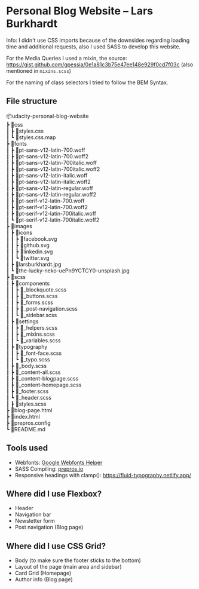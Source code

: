 # Personal Blog Website – Lars Burkhardt

Info: I didn't use CSS imports because of the downsides regarding loading time and additional requests, also I used SASS to develop this website.

For the Media Queries I used a mixin, the source: <https://gist.github.com/gpessia/0e1a81c3b75e47ee148e929f0cd7f03c> (also mentioned in `mixins.scss`)

For the naming of class selectors I tried to follow the BEM Syntax.

## File structure
📦udacity-personal-blog-website   
 ┣ 📂css  
 ┃ ┣ 📜styles.css  
 ┃ ┗ 📜styles.css.map  
 ┣ 📂fonts    
 ┃ ┣ 📜pt-sans-v12-latin-700.woff  
 ┃ ┣ 📜pt-sans-v12-latin-700.woff2  
 ┃ ┣ 📜pt-sans-v12-latin-700italic.woff  
 ┃ ┣ 📜pt-sans-v12-latin-700italic.woff2  
 ┃ ┣ 📜pt-sans-v12-latin-italic.woff  
 ┃ ┣ 📜pt-sans-v12-latin-italic.woff2  
 ┃ ┣ 📜pt-sans-v12-latin-regular.woff  
 ┃ ┣ 📜pt-sans-v12-latin-regular.woff2  
 ┃ ┣ 📜pt-serif-v12-latin-700.woff  
 ┃ ┣ 📜pt-serif-v12-latin-700.woff2  
 ┃ ┣ 📜pt-serif-v12-latin-700italic.woff  
 ┃ ┗ 📜pt-serif-v12-latin-700italic.woff2  
 ┣ 📂images  
 ┃ ┣ 📂icons  
 ┃ ┃ ┣ 📜facebook.svg  
 ┃ ┃ ┣ 📜github.svg  
 ┃ ┃ ┣ 📜linkedin.svg  
 ┃ ┃ ┗ 📜twitter.svg  
 ┃ ┣ 📜larsburkhardt.jpg  
 ┃ ┗ 📜the-lucky-neko-uePn9YCTCY0-unsplash.jpg  
 ┣ 📂scss  
 ┃ ┣ 📂components  
 ┃ ┃ ┣ 📜_blockquote.scss  
 ┃ ┃ ┣ 📜_buttons.scss  
 ┃ ┃ ┣ 📜_forms.scss  
 ┃ ┃ ┣ 📜_post-navigation.scss  
 ┃ ┃ ┗ 📜_sidebar.scss  
 ┃ ┣ 📂settings  
 ┃ ┃ ┣ 📜_helpers.scss  
 ┃ ┃ ┣ 📜_mixins.scss  
 ┃ ┃ ┗ 📜_variables.scss  
 ┃ ┣ 📂typography  
 ┃ ┃ ┣ 📜_font-face.scss  
 ┃ ┃ ┗ 📜_typo.scss  
 ┃ ┣ 📜_body.scss  
 ┃ ┣ 📜_content-all.scss  
 ┃ ┣ 📜_content-blogpage.scss  
 ┃ ┣ 📜_content-homepage.scss  
 ┃ ┣ 📜_footer.scss  
 ┃ ┗ 📜_header.scss  
 ┃ ┣ 📜styles.scss  
 ┣ 📜blog-page.html  
 ┣ 📜index.html  
 ┣ 📜prepros.config  
 ┗ 📜README.md  
## Tools used

- Webfonts: [Google Webfonts Helper](https://google-webfonts-helper.herokuapp.com/fonts)
- SASS Compiling: [prepros.io](https://prepros.io)
- Responsive headings with clamp(): <https://fluid-typography.netlify.app/>

## Where did I use Flexbox?

- Header
- Navigation bar
- Newsletter form
- Post navigation (Blog page)

## Where did I use CSS Grid?
- Body (to make sure the footer sticks to the bottom)
- Layout of the page (main area and sidebar)
- Card Grid (Homepage)
- Author info (Blog page)